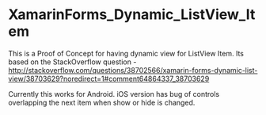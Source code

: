 # XamarinForms_Dynamic_ListView_Item

This is a Proof of Concept for having dynamic view for ListView Item.
Its based on the StackOverflow question - http://stackoverflow.com/questions/38702566/xamarin-forms-dynamic-list-view/38703629?noredirect=1#comment64864337_38703629

Currently this works for Android. 
iOS version has bug of controls overlapping the next item when show or hide is changed. 
